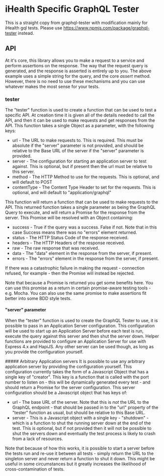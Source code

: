 iHealth Specific GraphQL Tester
==============

This is a straight copy from graphql-tester with modification mainly for iHealth gql tests. Please use https://www.npmjs.com/package/graphql-tester instead.  

API
---
At it's core, this library allows you to make a request to a service and perform assertions on the response. The way that the request query is generated, and the response is asserted is entirely up to you. The above example uses a simple string for the query, and the core *assert* method. However, there is no need to use these mechanisms and you can use whatever makes the most sense for your tests.

### tester
The "tester" function is used to create a function that can be used to test a specific API. At creation time it is given all of the details needed to call the API, and then it can be used to make requests and get responses from the API. This function takes a single Object as a parameter, with the following keys:

* url - The URL to make requests to. This is required. This must be absolute if the "server" parameter is not provided, and should be relative to the Base URL of the server if the "server" parameter is provided.
* server - The configuration for starting an application server to test against. This is optional, but if present then the url must be relative to this server.
* method - The HTTP Method to use for the requests. This is optional, and will default to POST
* contentType - The Content Type Header to set for the requests. This is optional, and will default to "application/graphql"

This function will return a function that can be used to make requests to the API. This returned function takes a single parameter as being the GraphQL Query to execute, and will return a Promise for the response from the server. This Promise will be resolved with an Object containing:
* success - True if the query was a success. False if not. Note that in this case Success means there was no "errors" element returned.
* status - The HTTP Status Code of the response received.
* headers - The HTTP Headers of the response received.
* raw - The raw response that was received.
* data - The "data" element in the response from the server, if present.
* errors - The "errors" element in the response from the server, if present.

If there was a catastrophic failure in making the request - connection refused, for example - then the Promise will instead be rejected.

Note that because a Promise is returned you get some benefits here. You can use this promise as a return in certain promise-aware testing tools - e.g. Mocha. You can also use the same promise to make assertions fit better into some BDD style tests.

#### "server" parameter
When the "tester" function is used to create the GraphQL Tester to use, it is possible to pass in an Application Server configuration. This configuration will be used to start up an Application Server before each test is run, execute the query against this server and then shut the server down. Helper functions are provided to configure an Application Server for use with Express 4.x and HapiJS. Any other server can be used though, as long as you provide the configuration yourself.

##### Arbitrary Application servers
It is possible to use any arbitrary application server by providing the configuration yourself. This configuration currently takes the form of a Javascript Object that has a single key of "creator". This key is a function that is called with the port number to listen on - this will be dynamically generated every test - and should return a Promise for the server configuration. This server configuration should be a Javascript object that has keys of:
* url - The base URL of the server. Note that this is *not* the URL to the GraphQL endpoint - that should be passed in to the "url" property of the "tester" function as usual, but should be relative to this Base URL.
* server - This is a Javascript object with a single key - "shutdown" - which is a function to shut the running server down at the end of the test. This is optional, but if not provided then it will not be possible to shut the servers down and eventually the test process is likely to crash from a lack of resources.

Note that because of how this works, it is possible to start a server before the tests run and re-use it between all tests - simply return the URL to the singleton server and never return a function to shut it down. This might be useful in some circumstances but it greatly increases the likelihood of cross-contamination of tests.

